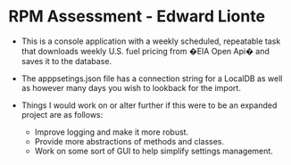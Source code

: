 # RPM Assessment - Edward Lionte

* This is a console application with a weekly scheduled, repeatable task that downloads weekly U.S. fuel pricing from �EIA Open Api� and saves it to the database. 

* The apppsetings.json file has a connection string for a LocalDB as well as however many days you wish to lookback for the import.

* Things I would work on or alter further if this were to be an expanded project are as follows:
	- Improve logging and make it more robust.
	- Provide more abstractions of methods and classes.
	- Work on some sort of GUI to help simplify settings management.

